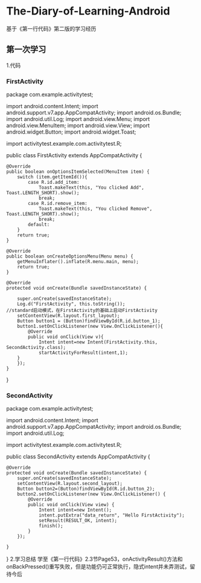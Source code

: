 # The-Diary-of-Learning-Android
基于《第一行代码》第二版的学习经历
## 第一次学习
1.代码
### FirstActivity
package com.example.activitytest;

import android.content.Intent;
import android.support.v7.app.AppCompatActivity;
import android.os.Bundle;
import android.util.Log;
import android.view.Menu;
import android.view.MenuItem;
import android.view.View;
import android.widget.Button;
import android.widget.Toast;

import activitytest.example.com.activitytest.R;

public class FirstActivity extends AppCompatActivity {

    @Override
    public boolean onOptionsItemSelected(MenuItem item) {
        switch (item.getItemId()){
            case R.id.add_item:
                Toast.makeText(this, "You clicked Add", Toast.LENGTH_SHORT).show();
                break;
            case R.id.remove_item:
                Toast.makeText(this, "You clicked Remove", Toast.LENGTH_SHORT).show();
                break;
            default:
        }
        return true;
    }

    @Override
    public boolean onCreateOptionsMenu(Menu menu) {
        getMenuInflater().inflate(R.menu.main, menu);
        return true;
    }

    @Override
    protected void onCreate(Bundle savedInstanceState) {

        super.onCreate(savedInstanceState);
        Log.d("FirstActivity", this.toString());                 //standard启动模式，在FirstActivity的基础上启动FirstActivity
        setContentView(R.layout.first_layout);
        Button button1 = (Button)findViewById(R.id.button_1);
        button1.setOnClickListener(new View.OnClickListener(){
            @Override
            public void onClick(View v){
                Intent intent=new Intent(FirstActivity.this, SecondActivity.class);
                startActivityForResult(intent,1);
        }
        });
    }
}
### SecondActivity
package com.example.activitytest;

import android.content.Intent;
import android.support.v7.app.AppCompatActivity;
import android.os.Bundle;
import android.util.Log;

import activitytest.example.com.activitytest.R;

public class SecondActivity extends AppCompatActivity {

    @Override
    protected void onCreate(Bundle savedInstanceState) {
        super.onCreate(savedInstanceState);
        setContentView(R.layout.second_layout);
        Button button2=(Button)findViewById(R.id.button_2);
        button2.setOnClickListener(new View.OnClickListener() {
            @Override
            public void onClick(View view) {
                Intent intent=new Intent();
                intent.putExtra("data_return", "Hello FirstActivity");
                setResult(RESULT_OK, intent);
                finish();
            }
        });

    }
}
2.学习总结
学至《第一行代码》2.3节Page53，onActivityResult()方法和onBackPressed()重写失败，但是功能仍可正常执行，隐式intent并未弄测试，留待今后
